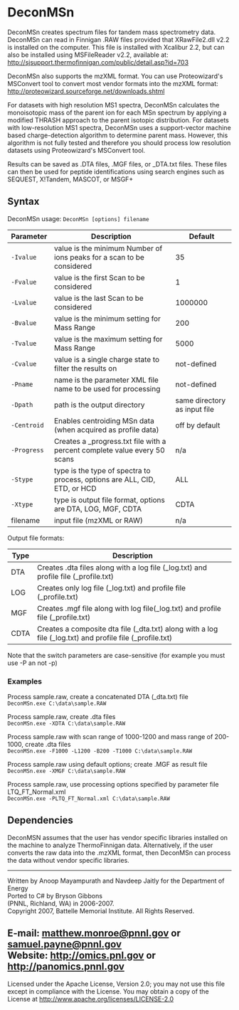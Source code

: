 # DeconMSn

DeconMSn creates spectrum files for tandem mass spectrometry data. DeconMSn
can read in Finnigan .RAW files provided that XRawFile2.dll v2.2 is installed
on the computer.  This file is installed with Xcalibur 2.2, but can also be
installed using MSFileReader v2.2, available at:
http://sjsupport.thermofinnigan.com/public/detail.asp?id=703

DeconMSn also supports the mzXML format.  You can use Proteowizard's MSConvert
tool to convert most vendor formats into the mzXML format:
http://proteowizard.sourceforge.net/downloads.shtml

For datasets with high resolution MS1 spectra, DeconMSn calculates the monoisotopic mass
of the parent ion for each MSn spectrum by applying a modified THRASH approach 
to the parent isotopic distribution. For datasets with low-resolution 
MS1 spectra, DeconMSn uses a support-vector machine based charge-detection 
algorithm to determine parent mass. However, this algorithm is not fully
tested and therefore you should process low resolution datasets using
Proteowizard's MSConvert tool.

Results can be saved as .DTA files, .MGF files, or _DTA.txt files.  These files
can then be used for peptide identifications using search engines such as 
SEQUEST, X!Tandem, MASCOT, or MSGF+

## Syntax

DeconMSn usage: `DeconMSn [options] filename`

| Parameter   | Description                                                    | Default  |
| ----------- |----------------------------------------------------------------| ------------|
| `-Ivalue`   | value is the minimum Number of ions peaks for a scan to be considered   | 35 |
| `-Fvalue`   | value is the first Scan to be considered                       | 1           |
| `-Lvalue`   | value is the last Scan to be considered                        | 1000000     |
| `-Bvalue`   | value is the minimum setting for Mass Range                    | 200         |
| `-Tvalue`   | value is the maximum setting for Mass Range                    | 5000        |
| `-Cvalue`   | value is a single charge state to filter the results on        | not-defined |
| `-Pname`    | name is the parameter XML file name to be used for processing  | not-defined |
| `-Dpath`    | path is the output directory                                   | same directory as input file |
| `-Centroid` | Enables centroiding MSn data (when acquired as profile data)   | off by default |
| `-Progress` | Creates a _progress.txt file with a percent complete value every 50 scans | n/a |
| `-Stype`    | type is the type of spectra to process, options are ALL, CID, ETD, or HCD     | ALL |
| `-Xtype`    | type is output file format, options are DTA, LOG, MGF, CDTA  | CDTA |
| filename    | input file (mzXML or RAW)                                      | n/a |

Output file formats:

| Type     | Description    
| ---------|---------------|
| DTA      | Creates .dta files along with a log file (_log.txt) and profile file (_profile.txt) |
| LOG      | Creates only log file (_log.txt) and profile file (_profile.txt) |
| MGF      | Creates .mgf file along with log file(_log.txt) and profile file (_profile.txt) |
| CDTA     | Creates a composite dta file (_dta.txt) along with a log file (_log.txt) and profile file (_profile.txt) |

Note that the switch parameters are case-sensitive (for example you must use -P an not -p)

### Examples

Process sample.raw, create a concatenated DTA (_dta.txt) file \
`DeconMSn.exe C:\data\sample.RAW`

Process sample.raw, create .dta files \
`DeconMSn.exe -XDTA C:\data\sample.RAW`

Process sample.raw with scan range of 1000-1200 and mass range of 200-1000, create .dta files \
`DeconMSn.exe -F1000 -L1200 -B200 -T1000 C:\data\sample.RAW`

Process sample.raw using default options; create .MGF as result file \
`DeconMSn.exe -XMGF C:\data\sample.RAW`

Process sample.raw, use processing options specified by parameter file LTQ_FT_Normal.xml \
`DeconMSn.exe -PLTQ_FT_Normal.xml C:\data\sample.RAW`

## Dependencies

DeconMSN assumes that the user has vendor specific libraries installed on the machine 
to analyze ThermoFinnigan data.  Alternatively, if the user converts the raw data into 
the .mzXML format, then DeconMSn can process the data without vendor specific libraries.

-------------------------------------------------------------------------------
Written by Anoop Mayampurath and Navdeep Jaitly for the Department of Energy \
Ported to C# by Bryson Gibbons \
(PNNL, Richland, WA) in 2006-2007. \
Copyright 2007, Battelle Memorial Institute.  All Rights Reserved.

E-mail: matthew.monroe@pnnl.gov or samuel.payne@pnnl.gov \
Website: http://omics.pnl.gov or http://panomics.pnnl.gov
-------------------------------------------------------------------------------

Licensed under the Apache License, Version 2.0; you may not use this file 
except in compliance with the License.  You may obtain a copy of the License 
at http://www.apache.org/licenses/LICENSE-2.0